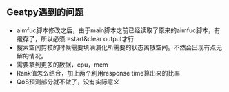 ## Geatpy遇到的问题

- aimfuc脚本修改之后，由于main脚本之前已经读取了原来的aimfuc脚本，有缓存了，所以必须restart&clear output才行
- 搜索空间剪枝的时候需要填满演化所需要的状态离散空间。不然会出现有点无解的情况。
- 需要拿到更多的数据，cpu，mem
- Rank值怎么结合，加上两个利用response time算出来的比率
- QoS预测部分就不做了，没有实际意义

